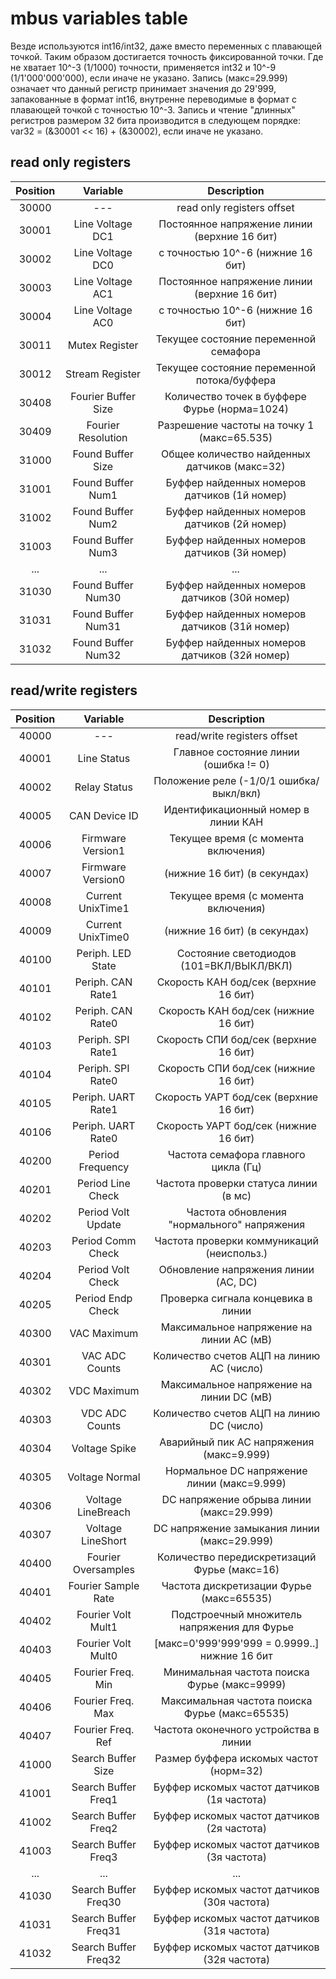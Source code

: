 # mbus variables table
Везде используются int16/int32, даже вместо переменных с плавающей точкой. Таким образом достигается точность фиксированной точки. Где не хватает 10^-3 (1/1000) точности, применяется int32 и 10^-9 (1/1'000'000'000), если иначе не указано. Запись (макс=29.999) означает что данный регистр принимает значения до 29'999, запакованные в формат int16, внутренне переводимые в формат с плавающей точкой с точностью 10^-3. Запись и чтение "длинных" регистров размером 32 бита производится в следующем порядке: var32 = (&30001 << 16) + (&30002), если иначе не указано.

## read only registers
|Position|		Variable		|		Description			|
|:------:|:-----------------:|:--------------------------:|
| 30000  |		---			| read only registers offset					|
| 30001  | Line Voltage DC1	| Постоянное напряжение линии (верхние 16 бит)|
| 30002  | Line Voltage DC0	| с точностью 10^-6 (нижние 16 бит)			|
| 30003  | Line Voltage AC1	| Постоянное напряжение линии (верхние 16 бит)|
| 30004  | Line Voltage AC0	| с точностью 10^-6 (нижние 16 бит)			|
| 30011  | Mutex Register	| Текущее состояние переменной семафора		|
| 30012  | Stream Register	| Текущее состояние переменной потока/буффера|
| 30408  |Fourier Buffer Size	|Количество точек в буффере Фурье (норма=1024)|
| 30409  |Fourier Resolution	|Разрешение частоты на точку 1 (макс=65.535)	|
| 31000  | Found Buffer Size	|Общее количество найденных датчиков (макс=32)|
| 31001  | Found Buffer Num1	|Буффер найденных номеров датчиков (1й номер)	|
| 31002  | Found Buffer Num2	|Буффер найденных номеров датчиков (2й номер)	|
| 31003  | Found Buffer Num3	|Буффер найденных номеров датчиков (3й номер)	|
|  ... 	| 		...			| 				...							|
| 31030  | Found Buffer Num30	|Буффер найденных номеров датчиков (30й номер)|
| 31031  | Found Buffer Num31	|Буффер найденных номеров датчиков (31й номер)|
| 31032  | Found Buffer Num32	|Буффер найденных номеров датчиков (32й номер)|

## read/write registers
|Position|		Variable		|		Description			|
|:------:|:-----------------:|:--------------------------:|
| 40000  |		---			| read/write registers offset					|
| 40001  |	Line Status		| Главное состояние линии (ошибка != 0)		|
| 40002  |	Relay Status		| Положение реле (-1/0/1  ошибка/выкл/вкл)	|
| 40005  | 	CAN Device ID	| Идентификационный номер в линии КАН			|
| 40006  | Firmware Version1	| Текущее время (с момента включения)			|
| 40007  | Firmware Version0	|		(нижние 16 бит) (в секундах)			|
| 40008  | Current UnixTime1	| Текущее время (с момента включения)			|
| 40009  | Current UnixTime0	|		(нижние 16 бит) (в секундах)			|
| 40100  | Periph. LED State	| Состояние светодиодов (101=ВКЛ/ВЫКЛ/ВКЛ)	|
| 40101  | Periph. CAN Rate1	| Скорость КАН бод/сек (верхние 16 бит)		|
| 40102  | Periph. CAN Rate0	| Скорость КАН бод/сек (нижние 16 бит)		|
| 40103  | Periph. SPI Rate1	| Скорость СПИ бод/сек (верхние 16 бит)		|
| 40104  | Periph. SPI Rate0	| Скорость СПИ бод/сек (нижние 16 бит)		|
| 40105  | Periph. UART Rate1	| Скорость УАРТ бод/сек (верхние 16 бит)		|
| 40106  | Periph. UART Rate0	| Скорость УАРТ бод/сек (нижние 16 бит)		|
| 40200  | Period Frequency	| Частота семафора главного цикла	 (Гц) 		|
| 40201  | Period Line Check	| Частота проверки статуса линии (в мс)		|
| 40202  | Period Volt Update	| Частота обновления "нормального" напряжения	|
| 40203  | Period Comm Check	| Частота проверки коммуникаций (неиспольз.)	|
| 40204  | Period Volt Check	| Обновление напряжения линии (AC, DC)		|
| 40205  | Period Endp Check	| Проверка сигнала концевика в линии 			|
| 40300  | 	VAC Maximum		| Максимальное напряжение на линии AC (мВ)	|
| 40301  | 	VAC ADC Counts	| Количество счетов АЦП на линию AC (число)	|
| 40302  | 	VDC Maximum		| Максимальное напряжение на линии DC (мВ)	|
| 40303  | 	VDC ADC Counts	| Количество счетов АЦП на линию DC (число)	|
| 40304  | Voltage Spike		| Аварийный пик AC напряжения (макс=9.999) 	|
| 40305  | Voltage Normal	| Нормальное DC напряжение линии (макс=9.999)	|
| 40306  | Voltage LineBreach	| DC напряжение обрыва линии (макс=29.999)	|
| 40307  | Voltage LineShort	| DC напряжение замыкания линии (макс=29.999)	|
| 40400  |Fourier Oversamples| Количество передискретизаций Фурье (макс=16)|
| 40401  |Fourier Sample Rate| Частота дискретизации Фурье (макс=65535)	|
| 40402  |Fourier Volt Mult1	| Подстроечный множитель напряжения для Фурье	|
| 40403  |Fourier Volt Mult0	|[макс=0'999'999'999 = 0.9999..] нижние 16 бит|
| 40405  | Fourier Freq. Min	|Минимальная частота поиска Фурье (макс=9999)	|
| 40406  | Fourier Freq. Max	|Максимальная частота поиска Фурье (макс=65535)|
| 40407  | Fourier Freq. Ref	| 	Частота оконечного устройства в линии 	|
| 41000  | Search Buffer Size	| Размер буффера искомых частот (норм=32)		|
| 41001  |Search Buffer Freq1	| Буффер искомых частот датчиков (1я частота) |
| 41002  |Search Buffer Freq2	| Буффер искомых частот датчиков (2я частота) |
| 41003  |Search Buffer Freq3	| Буффер искомых частот датчиков (3я частота) |
|  ...  | 		...			| 				...							|
|41030 |Search Buffer Freq30	| Буффер искомых частот датчиков (30я частота)|
|41031 |Search Buffer Freq31	| Буффер искомых частот датчиков (31я частота)|
|41032 |Search Buffer Freq32	| Буффер искомых частот датчиков (32я частота)|
